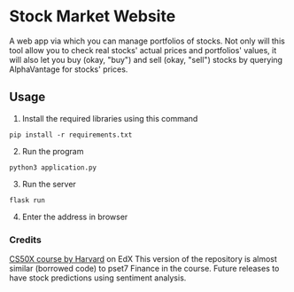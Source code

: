 # Stock Market Website

A web app via which you can manage portfolios of stocks. Not only will this tool allow you to check real stocks' actual prices and portfolios' values, it will also let you buy (okay, "buy") and sell (okay, "sell") stocks by querying AlphaVantage for stocks' prices.

## Usage

1. Install the required libraries using this command

`pip install -r requirements.txt`

2. Run the program 

`python3 application.py`

3. Run the server

`flask run`

4. Enter the address in browser


### Credits
[CS50X course by Harvard](https://www.edx.org/course/cs50s-introduction-computer-science-harvardx-cs50x) on EdX
This version of the repository is almost similar (borrowed code) to pset7 Finance in the course. 
Future releases to have stock predictions using sentiment analysis.

